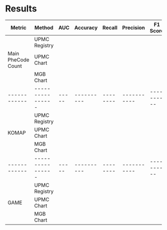 # Results


| Metric     | Method         | AUC | Accuracy | Recall | Precision | F1 Score |
|------------|----------------|-----|----------|--------|-----------|----------|
|  | UPMC Registry  |     |          |        |           |          |
| Main PheCode Count | UPMC Chart     |     |          |        |           |          |
| | MGB Chart      |     |          |        |           |          |
|------------|----------------|-----|----------|--------|-----------|----------|
|      | UPMC Registry  |     |          |        |           |          |
| KOMAP      | UPMC Chart     |     |          |        |           |          |
|      | MGB Chart      |     |          |        |           |          |
|------------|----------------|-----|----------|--------|-----------|----------|
|     | UPMC Registry  |     |          |        |           |          |
| GAME       | UPMC Chart     |     |          |        |           |          |
|        | MGB Chart      |     |          |        |           |          |
